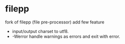 filepp
======

fork of filepp (file pre-processor) add few feature


- input/output charset to utf8.
- -Werror handle warnings as errors and exit with error.

